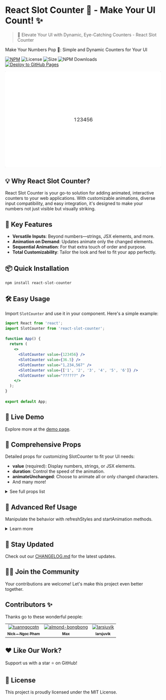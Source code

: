 # React Slot Counter 🎰 - Make Your UI Count! ✨

> 🚀 Elevate Your UI with Dynamic, Eye-Catching Counters - React Slot Counter

Make Your Numbers Pop 🌟: Simple and Dynamic Counters for Your UI

[![NPM](https://img.shields.io/npm/v/react-slot-counter.svg)](https://www.npmjs.com/package/react-slot-counter)
![License](https://img.shields.io/npm/l/react-confetti-boom)
![Size](https://img.shields.io/bundlephobia/min/react-confetti-boom)
![NPM Downloads](https://img.shields.io/npm/dw/react-slot-counter.svg)
<br>
[![Deploy to GitHub Pages](https://github.com/almond-bongbong/react-slot-counter/actions/workflows/deploy_to_github_pages.yml/badge.svg)](https://github.com/almond-bongbong/react-slot-counter/actions/workflows/deploy_to_github_pages.yml)

<p align="center">
    <a target="_blank" href="https://almond-bongbong.github.io/react-slot-counter/">
        <img src="https://github.com/almond-bongbong/react-slot-counter/raw/main/docs/preview.gif" />
    </a>
</p>

## 💡 Why React Slot Counter?

React Slot Counter is your go-to solution for adding animated, interactive counters to your web applications. With customizable animations, diverse input compatibility, and easy integration, it's designed to make your numbers not just visible but visually striking.

## 🌟 Key Features

- **Versatile Inputs**: Beyond numbers—strings, JSX elements, and more.
- **Animation on Demand**: Updates animate only the changed elements.
- **Sequential Animation**: For that extra touch of order and purpose.
- **Total Customizability**: Tailor the look and feel to fit your app perfectly.

## 📦 Quick Installation

```bash
npm install react-slot-counter
```

## 🛠 Easy Usage

Import `SlotCounter` and use it in your component. Here's a simple example:

```jsx
import React from 'react';
import SlotCounter from 'react-slot-counter';

function App() {
  return (
    <>
      <SlotCounter value={123456} />
      <SlotCounter value={36.5} />
      <SlotCounter value="1,234,567" />
      <SlotCounter value={['1', '2', '3', '4', '5', '6']} />
      <SlotCounter value="??????" />
    </>
  );
}

export default App;
```

## 🎥 Live Demo

Explore more at the [demo page](https://almond-bongbong.github.io/react-slot-counter/).

## 📝 Comprehensive Props

Detailed props for customizing SlotCounter to fit your UI needs:

- **value** (required): Display numbers, strings, or JSX elements.
- **duration**: Control the speed of the animation.
- **animateUnchanged**: Choose to animate all or only changed characters.
- And many more!

<details>
  <summary>See full props list</summary>

| Prop                    | Type                                                    | Default                                              | Description                                                                                                                                                                                                                                                                          |
| ----------------------- | ------------------------------------------------------- | ---------------------------------------------------- | ------------------------------------------------------------------------------------------------------------------------------------------------------------------------------------------------------------------------------------------------------------------------------------ |
| value _(required)_      | `number` \| `string` \| `string[]` \| `JSX.Element[]`   |                                                      | The value to be displayed. It can be a number or a string with numbers and commas.                                                                                                                                                                                                   |
| startValue              | `number` \| `string` \| `string[]` \| `JSX.Element[]`   |                                                      | The initial value to be displayed before the animation starts. It sets the beginning of the slot machine animation.                                                                                                                                                                  |
| startValueOnce          | `boolean`                                               | `false`                                              | If set to true, the animation starts from the `startValue` only for the first render. For subsequent animations, it starts from the last value.                                                                                                                                      |
| duration                | `number`                                                | `0.7`                                                | The duration of the animation in seconds.                                                                                                                                                                                                                                            |
| speed                   | `number`                                                | `1.5`                                                | The speed of counter when running.                                                                                                                                                                                                                                                |
| delay                   | `number`                                                |                                                      | The delay time of each columns                                                                                                                                                                                                                                                       |
| dummyCharacters         | `string[]` \| `JSX.Element[]`                           | Defaults to random numbers from 0 to 9               | An array of dummy characters to be used in the animation.                                                                                                                                                                                                                            |
| dummyCharacterCount     | `number`                                                | `6`                                                  | The number of dummy characters to be displayed in the animation before reaching the target character.                                                                                                                                                                                |
| autoAnimationStart      | `boolean`                                               | `true`                                               | Determines whether the animation should start automatically when the component is first mounted.                                                                                                                                                                                     |
| animateUnchanged        | `boolean`                                               | `false`                                              | Determines whether to animate only the characters that have changed.                                                                                                                                                                                                                 |
| hasInfiniteList         | `boolean`                                               | `false`                                              | Determines whether the list should appear as continuous, with the end of the target character seamlessly connected to the beginning.                                                                                                                                                 |
| containerClassName      | `string`                                                |                                                      | The class name of container.                                                                                                                                                                                                                                                         |
| charClassName           | `string`                                                |                                                      | The class name of each character.                                                                                                                                                                                                                                                    |
| separatorClassName      | `string`                                                |                                                      | The class name of the separator character (`.` or `,`).                                                                                                                                                                                                                              |
| valueClassName          | `string`                                                |                                                      | The class name for the value of the slot, making it possible to customize the styling and visibility of the value.                                                                                                                                                                   |
| numberSlotClassName     | `string`                                                |                                                      | The class name for the number slot, allowing you to customize the styling of the number slot.                                                                                                                                                                                        |
| numberClassName         | `string`                                                |                                                      | The class name for the number, allowing you to customize the styling of the number.                                                                                                                                                                                                  |
| sequentialAnimationMode | `boolean`                                               | `false`                                              | Determines if the animation should increment or decrement sequentially from the startValue to value instead of random animation.                                                                                                                                                     |
| useMonospaceWidth       | `boolean`                                               | `false`                                              | Ensures that all numeric characters occupy the same horizontal space, just like they would in a monospace font.                                                                                                                                                                      |
| direction               | `'bottom-top'` \| `'top-bottom'`                        | `'bottom-top'`                                       | Sets the direction of the slot machine animation. Accepted values are `'bottom-top'` and `'top-bottom'`.                                                                                                                                                                             |
| debounceDelay           | `number`                                                | `0`                                                  | Specifies the delay in milliseconds for debouncing animations. When the value changes rapidly, it allows the animation to execute smoothly.                                                                                                                                          |
| animateOnVisible        | `boolean` \| `rootMargin: string, triggerOnce: boolean` | `false` \| `rootMargin: '0px'`, `triggerOnce: false` | Activates the animation when the component is visible in the viewport. rootMargin sets the margin around the viewport for triggering the animation, while triggerOnce determines if the animation should occur only once (true) or every time the component becomes visible (false). |

</details>

## 🤖 Advanced Ref Usage

Manipulate the behavior with refreshStyles and startAnimation methods.

<details>
  <summary>Learn more</summary>

| Method           | Type                          | Description                                                                                                                                                                    |
| ---------------- | ----------------------------- | ------------------------------------------------------------------------------------------------------------------------------------------------------------------------------ |
| `refreshStyles`  | `() => void`                  | Recalculates the styles for the SlotCounter component. Useful for scenarios where the font size changes or the window is resized, forcing a re-render to apply the new styles. |
| `startAnimation` | `(options?: Options) => void` | Initiates the animation of the component with optional customization parameters.                                                                                               |

### Options for `startAnimation` Method

| Property              | Type     | Optional | Default        | Description                                                                                                                                      |
| --------------------- | -------- | -------- | -------------- | ------------------------------------------------------------------------------------------------------------------------------------------------ |
| `duration`            | `number` | Yes      | None           | A number representing the duration of the animation in seconds. Overrides the `duration` prop if provided.                                       |
| `dummyCharacterCount` | `number` | Yes      | None           | A number indicating how many dummy characters should be shown before the target character. Overrides the `dummyCharacterCount` prop if provided. |
| `direction`           | `string` | Yes      | `'bottom-top'` | Sets the direction of the slot machine animation. Accepted values: `'bottom-top'`, `'top-bottom'`. Overrides the `direction` prop if provided.   |

Ref Example:

```jsx
import React, { useRef } from 'react';
import SlotCounter from 'react-slot-counter';

function App() {
  const counterRef = useRef(null);

  const handleStartClick = () => {
    counterRef.current?.startAnimation();
  };

  return (
    <>
      <SlotCounter value={123456} ref={counterRef} />
      <button onClick={handleStartClick}>Start</button>
    </>
  );
}

export default App;
```

</details>

## 📜 Stay Updated

Check out our [CHANGELOG.md](./CHANGELOG.md) for the latest updates.

## 👨‍💻 Join the Community

Your contributions are welcome! Let's make this project even better together.

## Contributors ✨

Thanks go to these wonderful people:

<!-- readme: collaborators,contributors -start -->
<table>
	<tbody>
		<tr>
            <td align="center">
                <a href="https://github.com/tuanngocptn">
                    <img src="https://avatars.githubusercontent.com/u/22292704?v=4" width="100;" alt="tuanngocptn"/>
                    <br />
                    <sub><b>Nick - Ngoc Pham</b></sub>
                </a>
            </td>
            <td align="center">
                <a href="https://github.com/almond-bongbong">
                    <img src="https://avatars.githubusercontent.com/u/42146674?v=4" width="100;" alt="almond-bongbong"/>
                    <br />
                    <sub><b>Max</b></sub>
                </a>
            </td>
            <td align="center">
                <a href="https://github.com/larsjuvik">
                    <img src="https://avatars.githubusercontent.com/u/77640590?v=4" width="100;" alt="larsjuvik"/>
                    <br />
                    <sub><b>larsjuvik</b></sub>
                </a>
            </td>
		</tr>
	<tbody>
</table>
<!-- readme: collaborators,contributors -end -->

## ❤️ Like Our Work?

Support us with a star ⭐ on GitHub!

## 📄 License

This project is proudly licensed under the MIT License.
